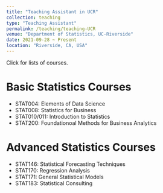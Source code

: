 ```yaml
---
title: "Teaching Assistant in UCR"
collection: teaching
type: "Teaching Assistant"
permalink: /teaching/teaching-UCR
venue: "Department of Statistics, UC-Riverside"
date: 2021-09-28 ~ Present
location: "Riverside, CA, USA"
---
```


Click for lists of courses.

Basic Statistics Courses
=====

- STAT004: Elements of Data Science
- STAT008: Statistics for Business
- STAT010/011: Introduction to Statistics
- STAT200: Foundationoal Methods for Business Analytics

Advanced Statistics Courses
=====

- STAT146: Statistical Forecasting Techniques
- STAT170: Regression Analysis
- STAT171: General Statistical Models
- STAT183: Statistical Consulting
